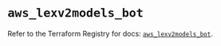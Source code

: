 # `aws_lexv2models_bot`

Refer to the Terraform Registry for docs: [`aws_lexv2models_bot`](https://registry.terraform.io/providers/hashicorp/aws/6.14.0/docs/resources/lexv2models_bot).

